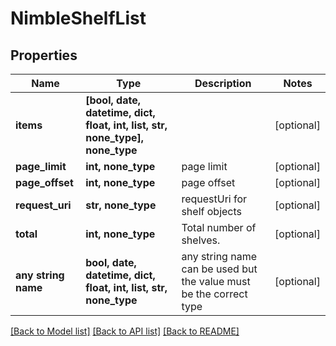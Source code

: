 # NimbleShelfList


## Properties
Name | Type | Description | Notes
------------ | ------------- | ------------- | -------------
**items** | **[bool, date, datetime, dict, float, int, list, str, none_type], none_type** |  | [optional] 
**page_limit** | **int, none_type** | page limit | [optional] 
**page_offset** | **int, none_type** | page offset | [optional] 
**request_uri** | **str, none_type** | requestUri for shelf objects | [optional] 
**total** | **int, none_type** | Total number of shelves. | [optional] 
**any string name** | **bool, date, datetime, dict, float, int, list, str, none_type** | any string name can be used but the value must be the correct type | [optional]

[[Back to Model list]](../README.md#documentation-for-models) [[Back to API list]](../README.md#documentation-for-api-endpoints) [[Back to README]](../README.md)


